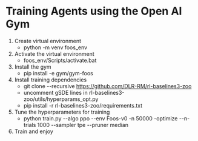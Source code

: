 
# Training Agents using the Open AI Gym
1. Create virtual environment
    * python -m venv foos_env
2. Activate the virtual environment
    * foos_env/Scripts/activate.bat
3. Install the gym
    * pip install -e gym/gym-foos
4. Install training dependencies
    * git clone --recursive https://github.com/DLR-RM/rl-baselines3-zoo
    * uncomment gSDE lines in rl-baselines3-zoo/utils/hyperparams_opt.py
    * pip install -r rl-baselines3-zoo/requirements.txt
5. Tune the hyperparameters for training
    * python train.py --algo ppo --env Foos-v0 -n 50000 -optimize --n-trials 1000 --sampler tpe --pruner median
6. Train and enjoy